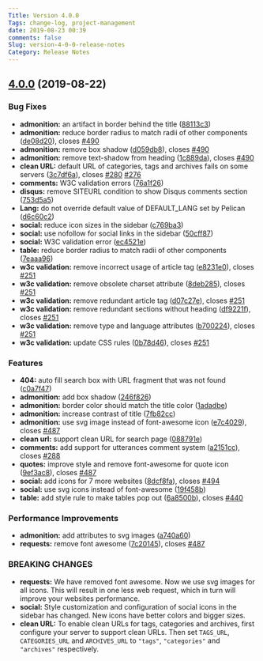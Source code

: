 ```yaml
---
Title: Version 4.0.0
Tags: change-log, project-management
date: 2019-08-23 00:39
comments: false
Slug: version-4-0-0-release-notes
Category: Release Notes
---
```


## [4.0.0](https://github.com/Pelican-Elegant/elegant/compare/V3.2.0...V4.0.0) (2019-08-22)

### Bug Fixes

- **admonition:** an artifact in border behind the title ([88113c3](https://github.com/Pelican-Elegant/elegant/commit/88113c3))
- **admonition:** reduce border radius to match radii of other components ([de08d20](https://github.com/Pelican-Elegant/elegant/commit/de08d20)), closes [#490](https://github.com/Pelican-Elegant/elegant/issues/490)
- **admonition:** remove box shadow ([d059db8](https://github.com/Pelican-Elegant/elegant/commit/d059db8)), closes [#490](https://github.com/Pelican-Elegant/elegant/issues/490)
- **admonition:** remove text-shadow from heading ([1c889da](https://github.com/Pelican-Elegant/elegant/commit/1c889da)), closes [#490](https://github.com/Pelican-Elegant/elegant/issues/490)
- **clean URL:** default URL of categories, tags and archives fails on some servers ([3c7df6a](https://github.com/Pelican-Elegant/elegant/commit/3c7df6a)), closes [#280](https://github.com/Pelican-Elegant/elegant/issues/280) [#276](https://github.com/Pelican-Elegant/elegant/issues/276)
- **comments:** W3C validation errors ([76a1f26](https://github.com/Pelican-Elegant/elegant/commit/76a1f26))
- **disqus:** remove SITEURL condition to show Disqus comments section ([753d5a5](https://github.com/Pelican-Elegant/elegant/commit/753d5a5))
- **Lang:** do not override default value of DEFAULT_LANG set by Pelican ([d6c60c2](https://github.com/Pelican-Elegant/elegant/commit/d6c60c2))
- **social:** reduce icon sizes in the sidebar ([c769ba3](https://github.com/Pelican-Elegant/elegant/commit/c769ba3))
- **social:** use nofollow for social links in the sidebar ([50cff87](https://github.com/Pelican-Elegant/elegant/commit/50cff87))
- **social:** W3C validation error ([ec4521e](https://github.com/Pelican-Elegant/elegant/commit/ec4521e))
- **table:** reduce border radius to match radii of other components ([7eaaa96](https://github.com/Pelican-Elegant/elegant/commit/7eaaa96))
- **w3c validation:** remove incorrect usage of article tag ([e8231e0](https://github.com/Pelican-Elegant/elegant/commit/e8231e0)), closes [#251](https://github.com/Pelican-Elegant/elegant/issues/251)
- **w3c validation:** remove obsolete charset attribute ([8deb285](https://github.com/Pelican-Elegant/elegant/commit/8deb285)), closes [#251](https://github.com/Pelican-Elegant/elegant/issues/251)
- **w3c validation:** remove redundant article tag ([d07c27e](https://github.com/Pelican-Elegant/elegant/commit/d07c27e)), closes [#251](https://github.com/Pelican-Elegant/elegant/issues/251)
- **w3c validation:** remove redundant sections without heading ([df9221f](https://github.com/Pelican-Elegant/elegant/commit/df9221f)), closes [#251](https://github.com/Pelican-Elegant/elegant/issues/251)
- **w3c validation:** remove type and language attributes ([b700224](https://github.com/Pelican-Elegant/elegant/commit/b700224)), closes [#251](https://github.com/Pelican-Elegant/elegant/issues/251)
- **w3c validation:** update CSS rules ([0b78d46](https://github.com/Pelican-Elegant/elegant/commit/0b78d46)), closes [#251](https://github.com/Pelican-Elegant/elegant/issues/251)

### Features

- **404:** auto fill search box with URL fragment that was not found ([c0a7f47](https://github.com/Pelican-Elegant/elegant/commit/c0a7f47))
- **admonition:** add box shadow ([246f826](https://github.com/Pelican-Elegant/elegant/commit/246f826))
- **admonition:** border color should match the title color ([1adadbe](https://github.com/Pelican-Elegant/elegant/commit/1adadbe))
- **admonition:** increase contrast of title ([7fb82cc](https://github.com/Pelican-Elegant/elegant/commit/7fb82cc))
- **admonition:** use svg image instead of font-awesome icon ([e7c4029](https://github.com/Pelican-Elegant/elegant/commit/e7c4029)), closes [#487](https://github.com/Pelican-Elegant/elegant/issues/487) <!-- yaspeller ignore -->
- **clean url:** support clean URL for search page ([088791e](https://github.com/Pelican-Elegant/elegant/commit/088791e))
- **comments:** add support for utterances comment system ([a2151cc](https://github.com/Pelican-Elegant/elegant/commit/a2151cc)), closes [#288](https://github.com/Pelican-Elegant/elegant/issues/288)
- **quotes:** improve style and remove font-awesome for quote icon ([9ef3ac8](https://github.com/Pelican-Elegant/elegant/commit/9ef3ac8)), closes [#487](https://github.com/Pelican-Elegant/elegant/issues/487)
- **social:** add icons for 7 more websites ([8dcf8fa](https://github.com/Pelican-Elegant/elegant/commit/8dcf8fa)), closes [#494](https://github.com/Pelican-Elegant/elegant/issues/494)
- **social:** use svg icons instead of font-awesome ([19f458b](https://github.com/Pelican-Elegant/elegant/commit/19f458b)) <!-- yaspeller ignore -->
- **table:** add style rule to make tables pop out ([6a8500b](https://github.com/Pelican-Elegant/elegant/commit/6a8500b)), closes [#440](https://github.com/Pelican-Elegant/elegant/issues/440)

### Performance Improvements

- **admonition:** add attributes to svg images ([a740a60](https://github.com/Pelican-Elegant/elegant/commit/a740a60)) <!-- yaspeller ignore -->
- **requests:** remove font awesome ([7c20145](https://github.com/Pelican-Elegant/elegant/commit/7c20145)), closes [#487](https://github.com/Pelican-Elegant/elegant/issues/487)

### BREAKING CHANGES

- **requests:** We have removed font awesome. Now we use svg images for all icons. This will result in one less web request, which in turn will improve your websites performance. <!-- yaspeller ignore -->
- **social:** Style customization and configuration of social icons
  in the sidebar has changed.
  New icons have better colors and bigger sizes.
- **clean URL:** To enable clean URLs for tags, categories and archives,
  first configure your server to support clean URLs. Then set `TAGS_URL`,
  `CATEGORIES_URL` and `ARCHIVES_URL` to `"tags"`, `"categories"` and
  `"archives"` respectively.
